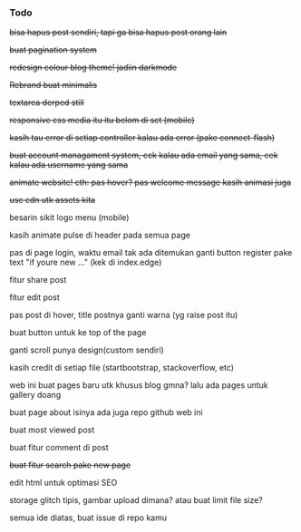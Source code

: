 ### Todo

~~bisa hapus post sendiri, tapi ga bisa hapus post orang lain~~

~~buat pagination system~~

~~redesign colour blog theme! jadiin darkmode~~

~~Rebrand buat minimalis~~

~~textarea derped still~~

~~responsive css media itu itu belom di set (mobile)~~

~~kasih tau error di setiap controller kalau ada error (pake connect-flash)~~

~~buat account managament system, cek kalau ada email yang sama,
cek kalau ada username yang sama~~

~~animate website! cth: pas hover? pas welcome message kasih animasi juga~~

~~use cdn utk assets kita~~

besarin sikit logo menu (mobile)

kasih animate pulse di header pada semua page

pas di page login, waktu email tak ada ditemukan
ganti button register pake text "if youre new ..." (kek di index.edge)

fitur share post

fitur edit post

pas post di hover, title postnya ganti warna (yg raise post itu)

buat button untuk ke top of the page

ganti scroll punya design(custom sendiri)

kasih credit di setiap file (startbootstrap, stackoverflow, etc)

web ini buat pages baru utk khusus blog gmna?
lalu ada pages untuk gallery doang

buat page about
isinya ada juga repo github web ini

buat most viewed post

buat fitur comment di post

~~buat fitur search pake new page~~

edit html untuk optimasi SEO

storage glitch tipis, gambar upload dimana? atau buat limit file size?

semua ide diatas, buat issue di repo kamu